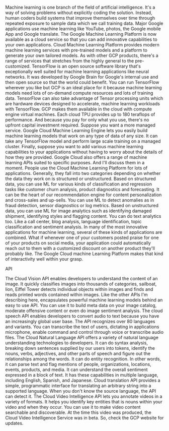 Machine learning is one branch of the field of artificial intelligence. It's a way of solving problems without explicitly coding the solution. Instead, human coders build systems that improve themselves over time through repeated exposure to sample data which we call training data. Major Google applications use machine learning like YouTube, photos, the Google mobile App and Google translate. The Google Machine Learning Platform is now available as a cloud service so that you can add innovative capabilities to your own applications. Cloud Machine Learning Platform provides modern machine learning services with pre-trained models and a platform to generate your own tailored models. As with other GCP products, there's a range of services that stretches from the highly general to the pre-customized. TensorFlow is an open source software library that's exceptionally well suited for machine learning applications like neural networks. It was developed by Google Brain for Google's internal use and then open source so that the world could benefit. You can run TensorFlow wherever you like but GCP is an ideal place for it because machine learning models need lots of on-demand compute resources and lots of training data. TensorFlow can also take advantage of Tensor processing units which are hardware devices designed to accelerate, machine learning workloads with TensorFlow. GCP makes them available in the cloud with compute engine virtual machines. Each cloud TPU provides up to 180 teraflops of performance. And because you pay for only what you use, there's no upfront capital investment required. Suppose you want a more managed service. Google Cloud Machine Learning Engine lets you easily build machine learning models that work on any type of data of any size. It can take any TensorFlow model and perform large scale training on a managed cluster. Finally, suppose you want to add various machine learning capabilities to your applications without having to worry about the details of how they are provided. Google Cloud also offers a range of machine learning APIs suited to specific purposes. And I'll discuss them in a moment. People use the Cloud Machine Learning Platform for lots of applications. Generally, they fall into two categories depending on whether the data they work on is structured or unstructured. Based on structured data, you can use ML for various kinds of classification and regression tasks like customer churn analysis, product diagnostics and forecasting. It can be the heart of our recommendation engine for content personalization and cross-sales and up-sells. You can use ML to detect anomalies as in fraud detection, sensor diagnostics or log metrics. Based on unstructured data, you can use ML for image analytics such as identifying damaged shipment, identifying styles and flagging content. You can do text analytics too. Like a call center, blog analysis, language identification, topic classification and sentiment analysis. In many of the most innovative applications for machine learning, several of these kinds of applications are combined. What if whenever one of your customers posted praise for one of your products on social media, your application could automatically reach out to them with a customized discount on another product they'll probably like. The Google Cloud machine Learning Platform makes that kind of interactivity well within your grasp.


API

The Cloud Vision API enables developers to understand the content of an image. It quickly classifies images into thousands of categories, sailboat, lion, Eiffel Tower detects individual objects within images and finds and reads printed words contained within images. Like the other APIs I'm describing here, encapsulates powerful machine learning models behind an easy to use API. You can use it to build meta data on your image catalog, moderate offensive content or even do image sentiment analysis. The cloud speech API enables developers to convert audio to text because you have an increasingly global user base. The API recognizes over 80 languages and variants. You can transcribe the text of users, dictating in applications microphone, enable command and control through voice or transcribe audio files. The Cloud Natural Language API offers a variety of natural language understanding technologies to developers. It can do syntax analysis, breaking down sentences supplied by our users into tokens, identify the nouns, verbs, adjectives, and other parts of speech and figure out the relationships among the words. It can do entity recognition. In other words, it can parse text and flag mentions of people, organizations, locations, events, products, and media. It can understand the overall sentiment expressed in a block of text. It has these capabilities in multiple language, including English, Spanish, and Japanese. Cloud translation API provides a simple, programmatic interface for translating an arbitrary string into a supported language. When you don't know the source language, the API can detect it. The Cloud Video Intelligence API lets you annotate videos in a variety of formats. It helps you identify key entities that is nouns within your video and when they occur. You can use it to make video content searchable and discoverable. At the time this video was produced, the Cloud Video Intelligence Service was in beta. So, check the GCP website for updates.

